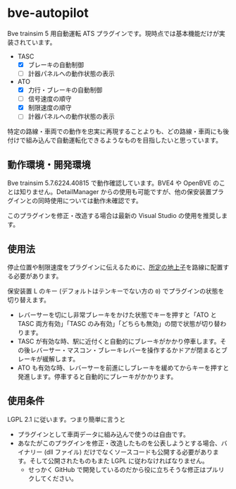 # bve-autopilot

Bve trainsim 5 用自動運転 ATS プラグインです。現時点では基本機能だけが実装されています。

- TASC
  - [x] ブレーキの自動制御
  - [ ] 計器パネルへの動作状態の表示
- ATO
  - [x] 力行・ブレーキの自動制御
  - [ ] 信号速度の順守
  - [x] 制限速度の順守
  - [ ] 計器パネルへの動作状態の表示

特定の路線・車両での動作を忠実に再現することよりも、どの路線・車両にも後付けで組み込んで自動運転化できるようなものを目指したいと思っています。

## 動作環境・開発環境

Bve trainsim 5.7.6224.40815 で動作確認しています。BVE4 や OpenBVE のことは知りません。DetailManager からの使用も可能ですが、他の保安装置プラグインとの同時使用については動作未確認です。

このプラグインを修正・改造する場合は最新の Visual Studio の使用を推奨します。

## 使用法

停止位置や制限速度をプラグインに伝えるために、[所定の地上子](https://github.com/magicant/bve-autopilot/wiki/%E5%9C%B0%E4%B8%8A%E5%AD%90%E4%BB%95%E6%A7%98)を路線に配置する必要があります。

保安装置 L のキー (デフォルトはテンキーでない方の `0`) でプラグインの状態を切り替えます。

- レバーサーを切にし非常ブレーキをかけた状態でキーを押すと「ATO と TASC 両方有効」「TASC のみ有効」「どちらも無効」の間で状態が切り替わります。
- TASC が有効な時、駅に近付くと自動的にブレーキがかかり停車します。その後レバーサー・マスコン・ブレーキレバーを操作するかドアが閉まるとブレーキが緩解します。
- ATO も有効な時、レバーサーを前進にしブレーキを緩めてからキーを押すと発進します。停車すると自動的にブレーキがかかります。

## 使用条件

LGPL 2.1 に従います。つまり簡単に言うと

* プラグインとして車両データに組み込んで使うのは自由です。
* あなたがこのプラグインを修正・改造したものを公表しようとする場合、バイナリー (dll ファイル) だけでなくソースコードも公開する必要があります。そして公開されたものもまた LGPL に従わなければなりません。
  * せっかく GitHub で開発しているのだから役に立ちそうな修正はプルリクしてください。
